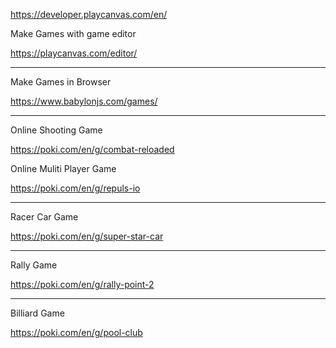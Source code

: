 https://developer.playcanvas.com/en/

Make Games with game editor


https://playcanvas.com/editor/

--------


Make Games in Browser 

https://www.babylonjs.com/games/



----------

Online Shooting Game 

https://poki.com/en/g/combat-reloaded




Online Muliti Player Game

https://poki.com/en/g/repuls-io


--------

Racer Car Game

https://poki.com/en/g/super-star-car

-----------


Rally Game

https://poki.com/en/g/rally-point-2

---------

Billiard Game

https://poki.com/en/g/pool-club


